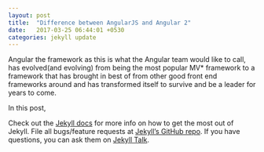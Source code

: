 ```yaml
---
layout: post
title:  "Difference between AngularJS and Angular 2"
date:   2017-03-25 06:44:01 +0530
categories: jekyll update
---
```


Angular the framework as this is what the Angular team would like to call, has evolved(and evolving) from being the most popular MV* framework to a framework that has brought in best of from other good front end frameworks around and has transformed itself to survive and be a leader for years to come.

In this post, 

Check out the [Jekyll docs][jekyll-docs] for more info on how to get the most out of Jekyll. File all bugs/feature requests at [Jekyll’s GitHub repo][jekyll-gh]. If you have questions, you can ask them on [Jekyll Talk][jekyll-talk].

[jekyll-docs]: https://jekyllrb.com/docs/home
[jekyll-gh]:   https://github.com/jekyll/jekyll
[jekyll-talk]: https://talk.jekyllrb.com/
